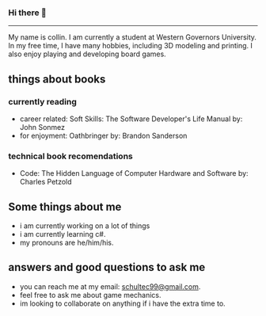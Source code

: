### Hi there 👋
---------------
My name is collin. I am currently a student at Western Governors University. In my free time, I have many hobbies, including 3D modeling and printing. I also enjoy playing and developing board games.
## things about books
### currently reading
- career related: Soft Skills: The Software Developer's Life Manual by: John Sonmez
- for enjoyment: Oathbringer by: Brandon Sanderson
### technical book recomendations
- Code: The Hidden Language of Computer Hardware and Software by: Charles Petzold

## Some things about me
- i am currently working on a lot of things
- i am currently learning c#.
- my pronouns are he/him/his.

## answers and good questions to ask me
- you can reach me at my email: schultec99@gmail.com.
- feel free to ask me about game mechanics.
- im looking to collaborate on anything if i have the extra time to.

<!--
**Schultec/Schultec** is a ✨ _special_ ✨ repository because its `README.md` (this file) appears on your GitHub profile.

Here are some ideas to get you started:

- 🔭 I’m currently working on ...
- 🌱 I’m currently learning ...
- 👯 I’m looking to collaborate on ...
- 🤔 I’m looking for help with ...
- 💬 Ask me about ...
- 📫 How to reach me: ...
- 😄 Pronouns: ...
- ⚡ Fun fact: ...
-->
